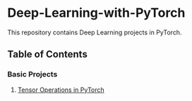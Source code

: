 # Deep-Learning-with-PyTorch
This repository contains Deep Learning projects in PyTorch.


## Table of Contents


### Basic Projects

1. [Tensor Operations in PyTorch](https://github.com/pb111/Deep-Learning-with-PyTorch/blob/master/Tensor_operations_in_pytorch.ipynb)



